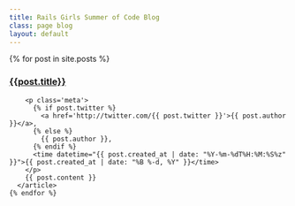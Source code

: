 ```yaml
---
title: Rails Girls Summer of Code Blog
class: page blog
layout: default
---
```


<section class="main container">
  <div class="wrapper-blog">
    {% for post in site.posts %}
      <article class="content-blog">
        <h1><a href="{{post.url}}">{{post.title}}</a></h1>

        <p class='meta'>
          {% if post.twitter %}
            <a href='http://twitter.com/{{ post.twitter }}'>{{ post.author }}</a>,
          {% else %}
            {{ post.author }},
          {% endif %}
          <time datetime="{{ post.created_at | date: "%Y-%m-%dT%H:%M:%S%z"  }}">{{ post.created_at | date: "%B %-d, %Y" }}</time>
        </p>
        {{ post.content }}
      </article>
    {% endfor %}
      
  </div>
</section>
